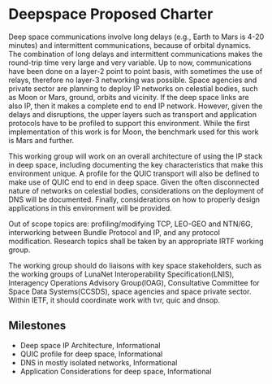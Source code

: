 # Deepspace Proposed Charter

Deep space communications involve long delays (e.g., Earth to Mars is 4-20 minutes) and intermittent communications, because of orbital dynamics. The combination of long delays and intermittent communications makes the round-trip time very large and very variable. Up to now, communications have been done on a layer-2 point to point basis, with sometimes the use of relays, therefore no layer-3 networking was possible. Space agencies and private sector are planning to deploy IP networks on celestial bodies, such as Moon or Mars, ground, orbits and vicinity. If the deep space links are also IP, then it makes a complete end to end IP network. However, given the delays and disruptions, the upper layers such as transport and application protocols have to be profiled to support this environment. While the first implementation of this work is for Moon, the benchmark used for this work is Mars and further.

This working group will work on an overall architecture of using the IP stack in deep space, including documenting the key characteristics that make this environment unique. A profile for the QUIC transport will also be defined to make use of QUIC end to end in deep space. Given the often disconnected nature of networks on celestial bodies, considerations on the deployment of DNS will be documented. Finally, considerations on how to properly design applications in this environment will be provided.

Out of scope topics are: profiling/modifying TCP, LEO-GEO and NTN/6G, interworking between Bundle Protocol and IP, and any protocol modification. Research topics shall be taken by an appropriate IRTF working group.

The working group should do liaisons with key space stakeholders, such as the working groups of LunaNet Interoperability Specification(LNIS), Interagency Operations Advisory Group(IOAG), Consultative Committee for Space Data Systems(CCSDS), space agencies and space private sector. Within IETF, it should coordinate work with tvr, quic and dnsop.

## Milestones
* Deep space IP Architecture, Informational
* QUIC profile for deep space, Informational
* DNS in mostly isolated networks, Informational
* Application Considerations for deep space, Informational
